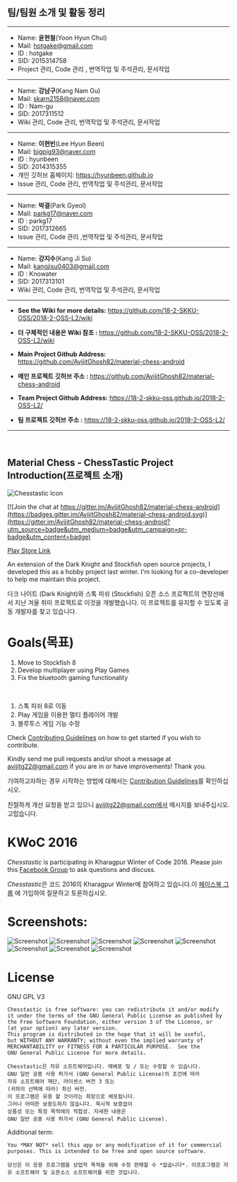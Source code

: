 ## 팀/팀원 소개 및 활동 정리
***

* Name: **윤현철**(Yoon Hyun Chul)
* Mail: hotgake@gmail.com
* ID : hotgake
* SID: 2015314758
* Project 관리, Code 관리 , 번역작업 및 주석관리, 문서작업

***

* Name: **강남구**(Kang Nam Gu)
* Mail: skarn2158@naver.com
* ID : Nam-gu
* SID: 2017311512
* Wiki 관리, Code 관리, 번역작업 및 주석관리, 문서작업

***
* Name: **이현빈**(Lee Hyun Been)
* Mail: bigpig93@naver.com
* ID : hyunbeen
* SID: 2014315355
* 개인 깃허브 홈페이지: https://hyunbeen.github.io
* Issue 관리, Code 관리, 번역작업 및 주석관리, 문서작업

***
* Name: **박결**(Park Gyeol)
* Mail: parkg17@naver.com
* ID : parkg17
* SID: 2017312665
* Issue 관리, Code 관리 ,번역작업 및 주석관리, 문서작업

***
* Name: **강지수**(Kang Ji Su)
* Mail: kangjisu0403@gmail.com
* ID : Knowater
* SID: 2017313101
* Wiki 관리, Code 관리, 번역작업 및 주석관리, 문서작업

***

* **See the Wiki for more details:** https://github.com/18-2-SKKU-OSS/2018-2-OSS-L2/wiki
* **더 구체적인 내용은 Wiki 참조 :** https://github.com/18-2-SKKU-OSS/2018-2-OSS-L2/wiki

* **Main Project Github Address:** https://github.com/AvijitGhosh82/material-chess-android
* **메인 프로젝트 깃허브 주소 :** https://github.com/AvijitGhosh82/material-chess-android

* **Team Project Github Address:** https://18-2-skku-oss.github.io/2018-2-OSS-L2/
* **팀 프로젝트 깃허브 주소 :** https://18-2-skku-oss.github.io/2018-2-OSS-L2/


***

<br>

## Material Chess - ChessTastic Project Introduction(프로젝트 소개)

![Chesstastic Icon](http://i.imgur.com/ELIf2Bd.png)

[![Join the chat at https://gitter.im/AvijitGhosh82/material-chess-android](https://badges.gitter.im/AvijitGhosh82/material-chess-android.svg)](https://gitter.im/AvijitGhosh82/material-chess-android?utm_source=badge&utm_medium=badge&utm_campaign=pr-badge&utm_content=badge)

[Play Store Link](https://play.google.com/store/apps/details?id=com.nemesis.materialchess&hl=en)

An extension of the Dark Knight and Stockfish open source projects, I developed this as a hobby project last winter. I'm looking for a co-developer to help me maintain this project.

다크 나이트 (Dark Knight)와 스톡 피쉬 (Stockfish) 오픈 소스 프로젝트의 연장선에서 지난 겨울 취미 프로젝트로 이것을 개발했습니다. 이 프로젝트를 유지할 수 있도록 공동 개발자를 찾고 있습니다.

# Goals(목표)

1. Move to Stockfish 8
2. Develop multiplayer using Play Games
3. Fix the bluetooth gaming functionality

<br>

1. 스톡 피쉬 8로 이동
2. Play 게임을 이용한 멀티 플레이어 개발
3. 블루투스 게임 기능 수정


Check [Contributing Guidelines](Contributing.md) on how to get started if you wish to contribute.

Kindly send me pull requests and/or shoot a message at avijitg22@gmail.com if you are in or have improvements! Thank you.

기여하고자하는 경우 시작하는 방법에 대해서는 [Contribution Guidelines](Contributing.md)를 확인하십시오.

친절하게 개선 요청을 받고 있으니 avijitg22@gmail.com에서 메시지를 보내주십시오. 고맙습니다.

# KWoC 2016

*Chesstastic* is participating in Kharagpur Winter of Code 2016. Please join this [Facebook Group](https://www.facebook.com/groups/1814965085382388/) to ask questions and discuss.

*Chesstastic*은 코드 2016의 Kharagpur Winter에 참여하고 있습니다.이 [페이스북 그룹](https://www.facebook.com/groups/1814965085382388/) 에 가입하여 질문하고 토론하십시오.

# Screenshots:

![Screenshot](http://i.imgur.com/iy1zEtP.png)
![Screenshot](http://i.imgur.com/WlD1w0b.png)
![Screenshot](http://i.imgur.com/5NkkKer.png)
![Screenshot](http://i.imgur.com/eD5FzTA.png)
![Screenshot](http://i.imgur.com/4LiGvyM.png)
![Screenshot](http://i.imgur.com/z3wO97r.png)
![Screenshot](http://i.imgur.com/0JMwIlK.png)
![Screenshot](http://i.imgur.com/FhEWYd9.png)


# License


GNU GPL V3

    Chesstastic is free software: you can redistribute it and/or modify
    it under the terms of the GNU General Public License as published by
    the Free Software Foundation, either version 3 of the License, or
    (at your option) any later version.
    This program is distributed in the hope that it will be useful,
    but WITHOUT ANY WARRANTY; without even the implied warranty of
    MERCHANTABILITY or FITNESS FOR A PARTICULAR PURPOSE.  See the
    GNU General Public License for more details.

    Chesstastic은 자유 소프트웨어입니다. 재배포 및 / 또는 수정할 수 있습니다.
    GNU 일반 공중 사용 허가서 (GNU General Public License)의 조건에 따라
    자유 소프트웨어 재단, 라이센스 버전 3 또는
    (귀하의 선택에 따라) 최신 버전.
    이 프로그램은 유용 할 것이라는 희망으로 배포됩니다.
    그러나 어떠한 보증도하지 않습니다. 묵시적 보증없이
    상품성 또는 특정 목적에의 적합성. 자세한 내용은
    GNU 일반 공중 사용 허가서 (GNU General Public License).

Additional term:

```You *MAY NOT* sell this app or any modification of it for commercial purposes. This is intended to be free and open source software.```

```당신은 이 응용 프로그램을 상업적 목적을 위해 수정 판매할 수 *없습니다*. 이프로그램은 자유 소프트웨어 및 오픈소스 소프트웨어를 위한 것입니다.```
